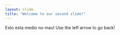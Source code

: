 ```yaml
---
layout: slide
title: "Welcome to our second slide!"
---
```

Esto esta medio no mau!
Use the left arrow to go back!